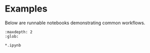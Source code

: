 # Examples

Below are runnable notebooks demonstrating common workflows.

```{toctree}
:maxdepth: 2
:glob:

*.ipynb
```